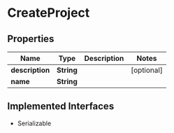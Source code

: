

# CreateProject


## Properties

Name | Type | Description | Notes
------------ | ------------- | ------------- | -------------
**description** | **String** |  |  [optional]
**name** | **String** |  | 


## Implemented Interfaces

* Serializable


